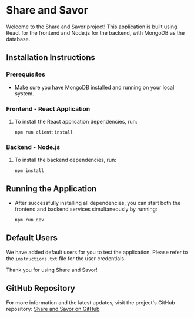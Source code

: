 
# Share and Savor

Welcome to the Share and Savor project! This application is built using React for the frontend and Node.js for the backend, with MongoDB as the database.

## Installation Instructions

### Prerequisites
- Make sure you have MongoDB installed and running on your local system.

### Frontend - React Application
1. To install the React application dependencies, run:
   ```
   npm run client:install
   ```

### Backend - Node.js
1. To install the backend dependencies, run:
   ```
   npm install
   ```

## Running the Application
- After successfully installing all dependencies, you can start both the frontend and backend services simultaneously by running:
  ```
  npm run dev
  ```

## Default Users
We have added default users for you to test the application. Please refer to the `instructions.txt` file for the user credentials.

Thank you for using Share and Savor!

## GitHub Repository
For more information and the latest updates, visit the project's GitHub repository:
[Share and Savor on GitHub](https://github.com/Dhruvv4/share-and-savor)
